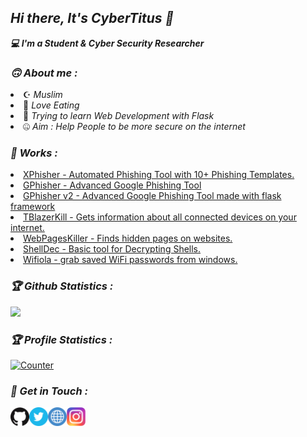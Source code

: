 <h2><b><i>Hi there, It's CyberTitus 👋</i></b></h2>
<b><i>💻 I'm a  Student & Cyber Security Researcher</i></b>

<h3><b><i>🙃 About me :</i></b></h3>
<li> ☪︎ <i>Muslim</i></li>
<li> 🍕 <i>Love Eating</i></li>
<li> 🐍 <i>Trying to learn Web Development with Flask</i></li>
<li> 🤐 <i>Aim : Help People to be more secure on the internet</i></li>

<h3><b><i>🚧 Works :</i></b></h3>
<li> <a href="https://github.com/CyberTitus/XPhisher">XPhisher - Automated Phishing Tool with 10+ Phishing Templates.</a>
<li> <a href="https://github.com/CyberTitus/GPhisher">GPhisher - Advanced Google Phishing Tool</a>
<li> <a href="https://github.com/CyberTitus/GPhisher-v2">GPhisher v2 - Advanced Google Phishing Tool made with flask framework</a>
<li> <a href="https://github.com/CyberTitus/TBlazerKill">TBlazerKill - Gets information about all connected devices on your internet.</a>
<li> <a href="https://github.com/CyberTitus/WebPagesKiller">WebPagesKiller - Finds hidden pages on websites. </a>
<li> <a href="https://github.com/CyberTitus/ShellDec">ShellDec - Basic tool for Decrypting Shells.</a>
<li> <a href="https://github.com/CyberTitus/Wifiola">Wifiola - grab saved WiFi passwords from windows.</a>

<h3><b><i>🏆 Github Statistics :</i></b></h3>
<a href="https://github.com/CyberTitus"><img width=550 src="https://github-profile-trophy.vercel.app/?username=CyberTitus&theme=dracula&no-frame=true&title=Followers,Commit,Repository,Issues"/></a>

<h3><b><i>🏆 Profile Statistics :</i></b></h3>
<a href="https://github.com/CyberTitus"><img height="25" title="Counter" src="https://komarev.com/ghpvc/?username=CyberTitus&color=blueviolet&style=flat-square"></a>

<h3><b><i>📡 Get in Touch :</i></b></h3>
<a href="https://github.com/CyberTitus"><img align="left" title="Github" alt="Github" width="30px" src="assets/github.png" /></a>
<a href="https://twitter.com/CyberTitus"><img align="left" title="Twitter" alt="Twitter" width="30px" src="assets/twitter.png" /></a>
<a href="https://cybertitus.github.io/"><img align="left" title="Website" alt="Website" width="30px" src="assets/website.png" /></a>
<a href="https://www.instagram.com/CyberTitus"><img align="left" title="Instagram" alt="Instagram" width="30px" src="assets/instagram.png" /></a>

